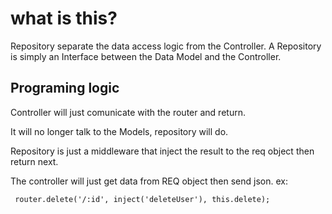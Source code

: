 # what is this?
Repository separate the data access logic from the Controller. A Repository is simply an Interface between the Data Model and the Controller.

## Programing logic

Controller will just comunicate with the router and return.

It will no longer talk to the Models, repository will do.

Repository is just a middleware that inject the result to the req object
then return next.

The controller will just get data from REQ object then send json.
ex:
```
 router.delete('/:id', inject('deleteUser'), this.delete);
```